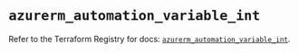 # `azurerm_automation_variable_int`

Refer to the Terraform Registry for docs: [`azurerm_automation_variable_int`](https://registry.terraform.io/providers/hashicorp/azurerm/4.48.0/docs/resources/automation_variable_int).
